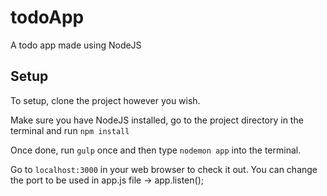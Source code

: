 # todoApp
A todo app made using NodeJS

## Setup

To setup, clone the project however you wish.

Make sure you have NodeJS installed, go to the project directory in the terminal and run `npm install`

Once done, run `gulp` once and then type `nodemon app` into the terminal.

Go to `localhost:3000` in your web browser to check it out. You can change the port to be used in app.js file -> app.listen();

